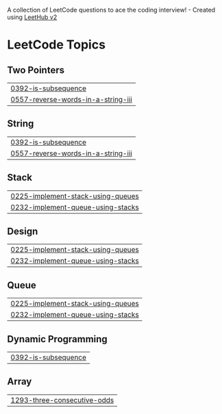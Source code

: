 A collection of LeetCode questions to ace the coding interview! - Created using [LeetHub v2](https://github.com/arunbhardwaj/LeetHub-2.0)
<!---LeetCode Topics Start-->
# LeetCode Topics
## Two Pointers
|  |
| ------- |
| [0392-is-subsequence](https://github.com/Omish1986/LeetCode-Solution/tree/master/0392-is-subsequence) |
| [0557-reverse-words-in-a-string-iii](https://github.com/Omish1986/LeetCode-Solution/tree/master/0557-reverse-words-in-a-string-iii) |
## String
|  |
| ------- |
| [0392-is-subsequence](https://github.com/Omish1986/LeetCode-Solution/tree/master/0392-is-subsequence) |
| [0557-reverse-words-in-a-string-iii](https://github.com/Omish1986/LeetCode-Solution/tree/master/0557-reverse-words-in-a-string-iii) |
## Stack
|  |
| ------- |
| [0225-implement-stack-using-queues](https://github.com/Omish1986/LeetCode-Solution/tree/master/0225-implement-stack-using-queues) |
| [0232-implement-queue-using-stacks](https://github.com/Omish1986/LeetCode-Solution/tree/master/0232-implement-queue-using-stacks) |
## Design
|  |
| ------- |
| [0225-implement-stack-using-queues](https://github.com/Omish1986/LeetCode-Solution/tree/master/0225-implement-stack-using-queues) |
| [0232-implement-queue-using-stacks](https://github.com/Omish1986/LeetCode-Solution/tree/master/0232-implement-queue-using-stacks) |
## Queue
|  |
| ------- |
| [0225-implement-stack-using-queues](https://github.com/Omish1986/LeetCode-Solution/tree/master/0225-implement-stack-using-queues) |
| [0232-implement-queue-using-stacks](https://github.com/Omish1986/LeetCode-Solution/tree/master/0232-implement-queue-using-stacks) |
## Dynamic Programming
|  |
| ------- |
| [0392-is-subsequence](https://github.com/Omish1986/LeetCode-Solution/tree/master/0392-is-subsequence) |
## Array
|  |
| ------- |
| [1293-three-consecutive-odds](https://github.com/Omish1986/LeetCode-Solution/tree/master/1293-three-consecutive-odds) |
<!---LeetCode Topics End-->